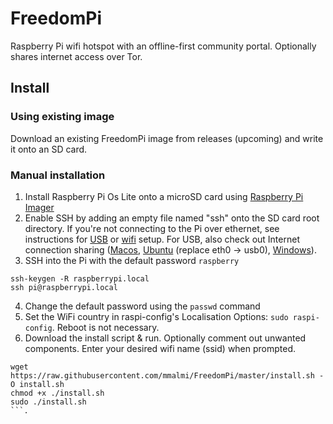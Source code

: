 # FreedomPi
Raspberry Pi wifi hotspot with an offline-first community portal. Optionally shares internet access over Tor.

## Install
### Using existing image
Download an existing FreedomPi image from releases (upcoming) and write it onto an SD card.

### Manual installation
1. Install Raspberry Pi Os Lite onto a microSD card using [Raspberry Pi Imager](https://www.raspberrypi.com/software/)
2. Enable SSH by adding an empty file named "ssh" onto the SD card root directory. If you're not connecting to the Pi over ethernet, see instructions for [USB](https://desertbot.io/blog/ssh-into-pi-zero-over-usb) or [wifi](https://www.raspberrypi.com/documentation/computers/configuration.html#setting-up-a-headless-raspberry-pi) setup. For USB, also check out Internet connection sharing ([Macos](https://www.thepolyglotdeveloper.com/2019/07/share-internet-between-macos-raspberry-pi-zero-over-usb/), [Ubuntu](https://help.ubuntu.com/community/Internet/ConnectionSharing) (replace eth0 -> usb0), [Windows](https://www.circuitbasics.com/raspberry-pi-zero-ethernet-gadget/)).
3. SSH into the Pi with the default password `raspberry`
```
ssh-keygen -R raspberrypi.local
ssh pi@raspberrypi.local
```
4. Change the default password using the `passwd` command
5. Set the WiFi country in raspi-config's Localisation Options: `sudo raspi-config`. Reboot is not necessary.
6. Download the install script & run. Optionally comment out unwanted components. Enter your desired wifi name (ssid) when prompted.
```
wget https://raw.githubusercontent.com/mmalmi/FreedomPi/master/install.sh -O install.sh
chmod +x ./install.sh
sudo ./install.sh
```.

